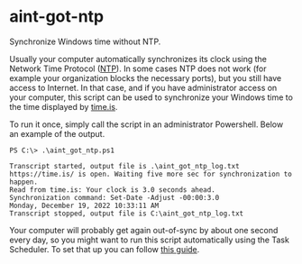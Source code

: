 # aint-got-ntp
Synchronize Windows time without NTP.

Usually your computer automatically synchronizes its clock using the Network Time Protocol ([NTP](https://en.wikipedia.org/wiki/Network_Time_Protocol)). In some cases NTP does not work (for example your organization blocks the necessary ports), but you still have access to Internet.
In that case, and if you have administrator access on your computer, this script can be used to synchronize your Windows time to the time displayed by [time.is](https://time.is). 

To run it once, simply call the script in an administrator Powershell. Below an example of the output.
```
PS C:\> .\aint_got_ntp.ps1

Transcript started, output file is .\aint_got_ntp_log.txt
https://time.is/ is open. Waiting five more sec for synchronization to happen.
Read from time.is: Your clock is 3.0 seconds ahead.
Synchronization command: Set-Date -Adjust -00:00:3.0
Monday, December 19, 2022 10:33:11 AM
Transcript stopped, output file is C:\aint_got_ntp_log.txt
```

Your computer will probably get again out-of-sync by about one second every day, so you might want to run this script automatically using the Task Scheduler.
To set that up you can follow [this guide](https://social.technet.microsoft.com/wiki/contents/articles/53833.run-powershell-script-with-windows-task-scheduler.aspx).
